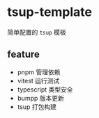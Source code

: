 # tsup-template

简单配置的 `tsup` 模板

## feature

- pnpm 管理依赖
- vitest 运行测试
- typescript 类型安全
- bumpp 版本更新
- tsup 打包构建

